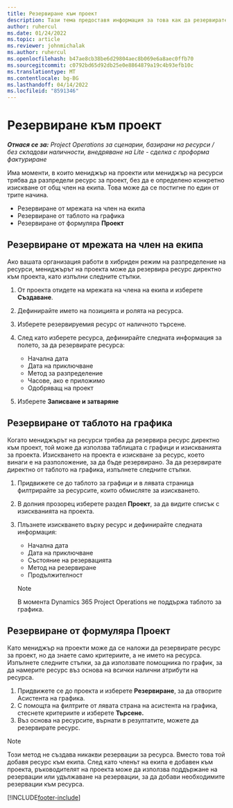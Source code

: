 ```yaml
---
title: Резервиране към проект
description: Тази тема предоставя информация за това как да резервирате ресурс за проект.
author: ruhercul
ms.date: 01/24/2022
ms.topic: article
ms.reviewer: johnmichalak
ms.author: ruhercul
ms.openlocfilehash: b47ae8cb38be6d29804aec8b069e6a8aec0ffb70
ms.sourcegitcommit: c0792bd65d92db25e0e8864879a19c4b93efb10c
ms.translationtype: MT
ms.contentlocale: bg-BG
ms.lasthandoff: 04/14/2022
ms.locfileid: "8591346"
---
```

# <a name="book-to-a-project"></a>Резервиране към проект

_**Отнася се за:** Project Operations за сценарии, базирани на ресурси / без складови наличности, внедряване на Lite - сделка с проформа фактуриране_

Има моменти, в които мениджър на проекти или мениджър на ресурси трябва да разпредели ресурс за проект, без да е определено конкретно изискване от общ член на екипа. Това може да се постигне по един от трите начина.

- Резервиране от мрежата на член на екипа
- Резервиране от таблото на графика
- Резервиране от формуляра **Проект**

## <a name="book-from-the-team-member-grid"></a>Резервиране от мрежата на член на екипа

Ако вашата организация работи в хибриден режим на разпределение на ресурси, мениджърът на проекта може да резервира ресурс директно към проекта, като изпълни следните стъпки.

1. От проекта отидете на мрежата на члена на екипа и изберете **Създаване**.
2. Дефинирайте името на позицията и ролята на ресурса.
3. Изберете резервируемия ресурс от наличното търсене.
4. След като изберете ресурса, дефинирайте следната информация за полето, за да резервирате ресурса:

    - Начална дата
    - Дата на приключване
    - Метод за разпределение
    - Часове, ако е приложимо
    - Одобряващ на проект

6. Изберете **Записване и затваряне**

## <a name="book-from-the-schedule-board"></a>Резервиране от таблото на графика

Когато мениджърът на ресурси трябва да резервира ресурс директно към проект, той може да използва таблицата с графици и изискванията за проекта. Изискването на проекта е изискване за ресурс, което винаги е на разположение, за да бъде резервирано. За да резервирате директно от таблото на графика, изпълнете следните стъпки.

1. Придвижете се до таблото за графици и в лявата страница филтрирайте за ресурсите, които обмисляте за изискването.
2. В долния прозорец изберете раздел **Проект**, за да видите списък с изискванията на проекта.
3. Плъзнете изискването върху ресурс и дефинирайте следната информация:

    - Начална дата
    - Дата на приключване
    - Състояние на резервацията
    - Метод на резервиране
    - Продължителност
   
   > [!NOTE]
   > В момента Dynamics 365 Project Operations не поддържа таблото за графика.   

## <a name="book-from-the-project-form"></a>Резервиране от формуляра Проект

Като мениджър на проекти може да се наложи да резервирате ресурс за проект, но да знаете само критериите, а не името на ресурса. Изпълнете следните стъпки, за да използвате помощника по график, за да намерите ресурс въз основа на всички налични атрибути на ресурса. 

1. Придвижете се до проекта и изберете **Резервиране**, за да отворите Асистента на графика.
2. С помощта на филтрите от лявата страна на асистента на графика, стеснете критериите и изберете **Търсене.**
3. Въз основа на ресурсите, върнати в резултатите, можете да резервирате ресурс.

> [!NOTE]
> Този метод не създава никакви резервации за ресурса. Вместо това той добавя ресурс към екипа. След като членът на екипа е добавен към проекта, ръководителят на проекта може да използва поддържане на резервации или удължаване на резервации, за да добави необходимите резервации към ресурса.


[!INCLUDE[footer-include](../includes/footer-banner.md)]
